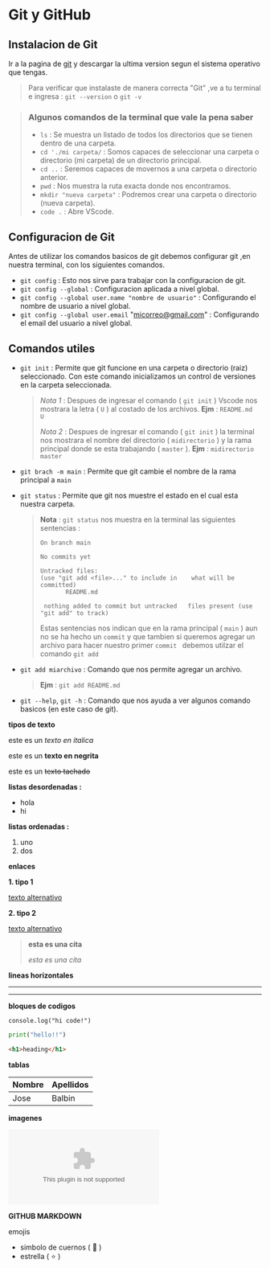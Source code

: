 # **Git y GitHub**

## **Instalacion de Git**
Ir a la pagina de 
[git](https://git-scm.com/ "git")
y descargar la ultima version segun el sistema operativo que tengas.

> Para verificar que instalaste de manera correcta "Git" ,ve a tu terminal e ingresa : `git --version` o `git -v` 

> ### **Algunos comandos de la terminal que vale la pena saber**
>
> * `ls` : Se muestra un listado de todos los directorios que se tienen dentro de una carpeta.
> * `cd './mi carpeta/` : Somos capaces de seleccionar una carpeta o directorio (mi carpeta) de un directorio principal.
> * `cd ..` : Seremos capaces de movernos a una carpeta o directorio anterior. 
> * `pwd` : Nos muestra la ruta exacta donde nos encontramos.
> * `mkdir "nueva carpeta"` : Podremos crear una carpeta o directorio (nueva carpeta).
> * `code .` : Abre VScode. 

## **Configuracion de Git**

Antes de utilizar los comandos basicos de git debemos configurar git ,en nuestra terminal, con los siguientes comandos.
* `git config` : Esto nos sirve para trabajar con la configuracion de git. 
* `git config --global` : Configuracion aplicada a nivel global. 
* `git config --global user.name "nombre de usuario"` : Configurando el nombre de usuario a nivel global. 
* `git config --global user.email` "micorreo@gmail.com" : Configurando el email del usuario a nivel global.

## **Comandos utiles**
* `git init` : Permite que git funcione en una carpeta o directorio (raiz) seleccionado. Con este comando inicializamos un control de versiones en la carpeta seleccionada.

  >*Nota 1* : Despues de ingresar el comando ( `git init` ) Vscode nos mostrara la letra ( `U` ) al costado de los archivos. **Ejm** : `README.md    U`
  >
  >*Nota 2* : Despues de ingresar el comando ( `git init` ) la terminal nos mostrara el nombre del directorio ( `midirectorio` ) y la rama principal donde se esta trabajando ( `master` ). **Ejm** : `midirectorio master`
* `git brach -m main` : Permite que git cambie el nombre de la rama principal a  `main`
*  `git status` : Permite que git nos muestre el estado en el cual esta nuestra carpeta.
   > **Nota** : `git status` nos muestra en la terminal las siguientes sentencias :
   >
   >  ``` 
   >  On branch main
   > 
   >  No commits yet
   >  
   >  Untracked files:
   >  (use "git add <file>..." to include in    what will be committed)
   >         README.md
   > 
   >   nothing added to commit but untracked   files present (use "git add" to track)
   >  ```
   > Estas sentencias nos indican que en la rama principal ( `main` ) aun no se ha hecho un `commit` y que tambien si queremos agregar un archivo para hacer nuestro primer `commit ` debemos utilzar el comando `git add`
*  `git add miarchivo` : Comando que nos permite agregar un archivo. 
   > **Ejm** : `git add README.md`
* `git --help`, `git -h` : Comando que nos ayuda a ver algunos comando basicos (en este caso de git). 





<!-- * algunos codigos de markdown -->
**tipos de texto**

este es un *texto en italica*

este es un **texto en negrita**

este es un ~~texto tachado~~

**listas desordenadas :**

* hola
* hi

**listas ordenadas :**

1. uno
2. dos

**enlaces**

**1. tipo 1**

[texto alternativo](www.google.com)

**2. tipo 2**

[texto alternativo](www.google.com "google")

> **esta es una cita**
> 
> *esta es una cita*

**lineas horizontales**

---
---

**bloques de codigos**

`console.log("hi code!")`

```python
print("hello!!")
```
```html
<h1>heading</h1>
```

**tablas**

| Nombre | Apellidos |
|--------|-----------|
| Jose   | Balbin    |

**imagenes**

![imagen](www.google.com "google")

<!--* GITHUB MARKDOWN -->
**GITHUB MARKDOWN**

emojis 

* simbolo de cuernos  ( :metal: )
* estrella ( :star: )